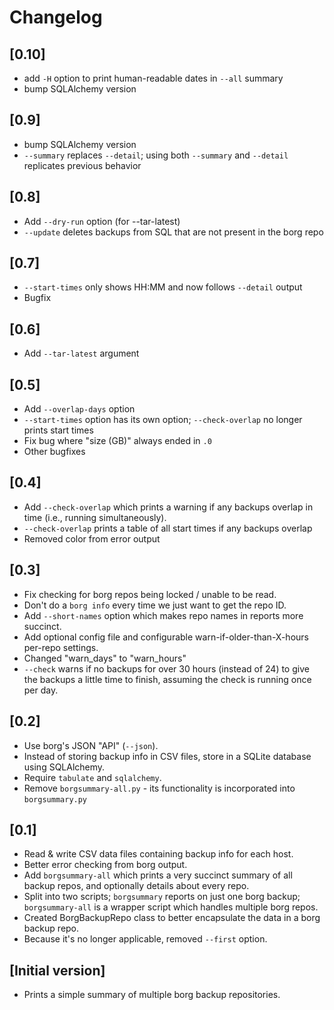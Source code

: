# Changelog

## [0.10]

* add `-H` option to print human-readable dates in `--all` summary
* bump SQLAlchemy version

## [0.9]

* bump SQLAlchemy version
* `--summary` replaces `--detail`; using both `--summary` and `--detail` replicates previous behavior

## [0.8]

* Add `--dry-run` option (for --tar-latest)
* `--update` deletes backups from SQL that are not present in the borg repo

## [0.7]

* `--start-times` only shows HH:MM and now follows `--detail` output
* Bugfix

## [0.6]

* Add `--tar-latest` argument

## [0.5]

* Add `--overlap-days` option
* `--start-times` option has its own option; `--check-overlap` no longer prints start times
* Fix bug where "size (GB)" always ended in `.0`
* Other bugfixes

## [0.4]

* Add `--check-overlap` which prints a warning if any backups overlap in time (i.e., running simultaneously).
* `--check-overlap` prints a table of all start times if any backups overlap
* Removed color from error output

## [0.3]

* Fix checking for borg repos being locked / unable to be read.
* Don't do a `borg info` every time we just want to get the repo ID.
* Add `--short-names` option which makes repo names in reports more succinct.
* Add optional config file and configurable warn-if-older-than-X-hours per-repo settings.
* Changed "warn_days" to "warn_hours"
* `--check` warns if no backups for over 30 hours (instead of 24) to give the backups a little time to finish, assuming the check is running once per day.

## [0.2]

* Use borg's JSON "API" (`--json`).
* Instead of storing backup info in CSV files, store in a SQLite database using SQLAlchemy.
* Require `tabulate` and `sqlalchemy`.
* Remove `borgsummary-all.py` - its functionality is incorporated into `borgsummary.py`

## [0.1]

* Read & write CSV data files containing backup info for each host.
* Better error checking from borg output.
* Add `borgsummary-all` which prints a very succinct summary of all backup repos, and optionally details about every repo.
* Split into two scripts; `borgsummary` reports on just one borg backup; `borgsummary-all` is a wrapper script which handles multiple borg repos.
* Created BorgBackupRepo class to better encapsulate the data in a borg backup repo.
* Because it's no longer applicable, removed `--first` option.

## [Initial version]

* Prints a simple summary of multiple borg backup repositories.
